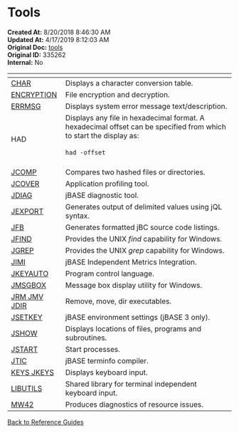 # Tools

**Created At:** 8/20/2018 8:46:30 AM  
**Updated At:** 4/17/2019 8:12:03 AM  
**Original Doc:** [tools](https://docs.jbase.com/48399-tools/tools)  
**Original ID:** 335262  
**Internal:** No  

| <!----> | <!----> |
| --- | --- |
| [CHAR](./../char) | Displays a character conversion table. |
| [ENCRYPTION](./../../jbase-encryption-database-security) | File encryption and decryption. |
| [ERRMSG](./../errmsg) | Displays system error message text/description. |
| HAD | Displays any file in hexadecimal format. A hexadecimal offset can be specified from which to start the display as: <br><br>```had -offset```<br><br> |
| [JCOMP](./../../../files/jcomp) | Compares two hashed files or directories. |
| [JCOVER](./../jcover) | Application profiling tool. |
| [JDIAG](./../jdiag) | jBASE diagnostic tool. |
| [JEXPORT](./../jexport) | Generates output of delimited values using jQL syntax. |
| [JFB](./../jfb) | Generates formatted jBC source code listings. |
| [JFIND](./../../jfind) | Provides the UNIX *find* capability for Windows. |
| [JGREP](jgreb) | Provides the UNIX *grep* capability for Windows. |
| [JIMI](./../jbase-independent-metrics-integration-%28jimi%29) | jBASE Independent Metrics Integration. |
| [JKEYAUTO](./../jkeyauto/jkeyauto) | Program control language. |
| [JMSGBOX](jmsgbox) | Message box display utility for Windows. |
| [JRM JMV JDIR](./../jrm-jmv-jdir) | Remove, move, dir executables. |
| [JSETKEY](./../jsetkey-%28jbase-3-only%29) | jBASE environment settings (jBASE 3 only). |
| [JSHOW](./../jshow) | Displays locations of files, programs and subroutines. |
| [JSTART](./../../background--processing/jstart) | Start processes. |
| [JTIC](./../jtic) | jBASE terminfo compiler. |
| [KEYS JKEYS](./../keys-&-jkeys) | Displays keyboard input. |
| [LIBUTILS](./../libutils) | Shared library for terminal independent keyboard input. |
| [MW42](./../mw42) | Produces diagnostics of resource issues. |

[Back to Reference Guides](../README.md)
